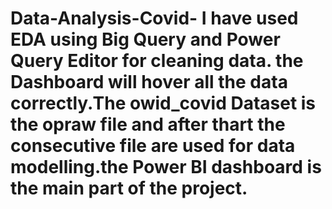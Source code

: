 # Data-Analysis-Covid- I have used EDA using Big Query and Power Query Editor for cleaning data. the Dashboard will hover all the data correctly.The owid_covid Dataset is the opraw file and after thart the consecutive file are used for data modelling.the Power BI dashboard is the main part of the project.

